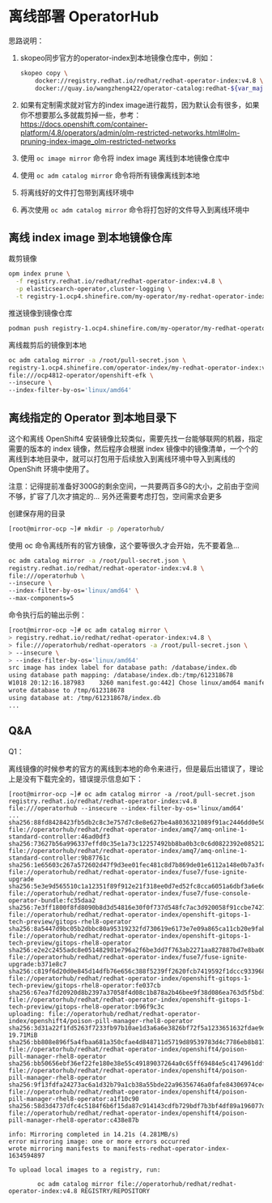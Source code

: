 # 离线部署 OperatorHub



思路说明：

1. skopeo同步官方的operator-index到本地镜像仓库中，例如：

   ```bash
   skopeo copy \
       docker://registry.redhat.io/redhat/redhat-operator-index:v4.8 \
       docker://quay.io/wangzheng422/operator-catalog:redhat-${var_major_version}-$var_date

2. 如果有定制需求就对官方的index image进行裁剪，因为默认会有很多，如果你不想要那么多就裁剪掉一些，参考：https://docs.openshift.com/container-platform/4.8/operators/admin/olm-restricted-networks.html#olm-pruning-index-image_olm-restricted-networks

3. 使用 `oc image mirror` 命令将 index image 离线到本地镜像仓库中

4. 使用 `oc adm catalog mirror` 命令将所有镜像离线到本地

5. 将离线好的文件打包带到离线环境中

6. 再次使用 `oc adm catalog mirror` 命令将打包好的文件导入到离线环境中

 

## 离线 index image 到本地镜像仓库



裁剪镜像

```bash
opm index prune \
  -f registry.redhat.io/redhat/redhat-operator-index:v4.8 \
  -p elasticsearch-operator,cluster-logging \
  -t registry-1.ocp4.shinefire.com/my-operator/my-redhat-operator-index:v4.8-202110
```

推送镜像到镜像仓库

```bash
podman push registry-1.ocp4.shinefire.com/my-operator/my-redhat-operator-index:v4.8-202110
```


离线裁剪后的镜像到本地

```bash
oc adm catalog mirror -a /root/pull-secret.json \
registry-1.ocp4.shinefire.com/operator-index/my-redhat-operator-index:v4.8-202110 \
file:///ocp4812-operator/openshift-efk \
--insecure \
--index-filter-by-os='linux/amd64'
```





## 离线指定的 Operator 到本地目录下

这个和离线 OpenShift4 安装镜像比较类似，需要先找一台能够联网的机器，指定需要的版本的 index 镜像，然后程序会根据 index 镜像中的镜像清单，一个个的离线到本地目录中，就可以打包用于后续放入到离线环境中导入到离线的 OpenShift 环境中使用了。

注意：记得提前准备好300G的剩余空间，一共要两百多G的大小，之前由于空间不够，扩容了几次才搞定的...  另外还需要考虑打包，空间需求会更多



创建保存用的目录

```bash
[root@mirror-ocp ~]# mkdir -p /operatorhub/
```

使用 oc 命令离线所有的官方镜像，这个要等很久才会开始，先不要着急...

```bash
oc adm catalog mirror -a /root/pull-secret.json \
registry.redhat.io/redhat/redhat-operator-index:v4.8 \
file:///operatorhub \
--insecure \
--index-filter-by-os='linux/amd64' \
--max-components=5
```

命令执行后的输出示例：

```bash
[root@mirror-ocp ~]# oc adm catalog mirror \
> registry.redhat.io/redhat/redhat-operator-index:v4.8 \
> file:///operatorhub/redhat-operators -a /root/pull-secret.json \
> --insecure \
> --index-filter-by-os='linux/amd64'
src image has index label for database path: /database/index.db
using database path mapping: /database/index.db:/tmp/612318678
W1018 20:12:16.187983    3260 manifest.go:442] Chose linux/amd64 manifest from the manifest list.
wrote database to /tmp/612318678
using database at: /tmp/612318678/index.db
...

```





## Q&A



Q1： 

离线镜像的时候参考的官方的离线到本地的命令来进行，但是最后出错误了，理论上是没有下载完全的，错误提示信息如下：

```
[root@mirror-ocp ~]# oc adm catalog mirror -a /root/pull-secret.json registry.redhat.io/redhat/redhat-operator-index:v4.8 file:///operatorhub --insecure --index-filter-by-os='linux/amd64'
...
sha256:88fd8428423fb5db2c8c3e757d7c8e8e627be4a8036321089f91ac2446dd0e50 file://operatorhub/redhat/redhat-operator-index/amq7/amq-online-1-standard-controller:46ad0df3
sha256:73627b56a996337effd0c35e1a73c12257492bb8ba0b3c0c6d0822392e085212 file://operatorhub/redhat/redhat-operator-index/amq7/amq-online-1-standard-controller:9b87761c
sha256:1e65603c267a572602d47f9d3ee01fec481c8d7b869de01e6112a148e0b7a3fc file://operatorhub/redhat/redhat-operator-index/fuse7/fuse-ignite-upgrade
sha256:5e3e9d565510c1a12351f89f912e21f318ee0d7ed52fc8cca6051a6dbf3a6e6d file://operatorhub/redhat/redhat-operator-index/fuse7/fuse-console-operator-bundle:fc35daa2
sha256:7e3ff1800f8fd8090b8d3d54816e30f0f737d548fc7ac3d920058f91ccbe7427 file://operatorhub/redhat/redhat-operator-index/openshift-gitops-1-tech-preview/gitops-rhel8-operator
sha256:8a5447d9bc05b2dbbc80a95319232fd730619e6173e7e09a865ca11cb20e9fab file://operatorhub/redhat/redhat-operator-index/openshift-gitops-1-tech-preview/gitops-rhel8-operator
sha256:e2e2c2455adc8e051482981e796a2f6be3dd7f763ab2271aa827887bd7e8ba00 file://operatorhub/redhat/redhat-operator-index/fuse7/fuse-ignite-upgrade:b371e8c7
sha256:c819f6d20d0e845d14dfb76e656c388f5239ff2620fcb7419592f1dccc933968 file://operatorhub/redhat/redhat-operator-index/openshift-gitops-1-tech-preview/gitops-rhel8-operator:fe037cb
sha256:67ea7fd20920d8b2397a37058f4d08c1b878a2b46bee9f38d086ea763d5f5bd1 file://operatorhub/redhat/redhat-operator-index/openshift-gitops-1-tech-preview/gitops-rhel8-operator:b96f9c3c
uploading: file://operatorhub/redhat/redhat-operator-index/openshift4/poison-pill-manager-rhel8-operator sha256:3d31a22f1fd5263f7233fb97b10ae1d3a6a6e3826bf72f5a1233651632fdae9d 19.71MiB
sha256:bb808e896f5a4fbaa681a350cfae4d848711d5719d89539783d4c7786eb8b817 file://operatorhub/redhat/redhat-operator-index/openshift4/poison-pill-manager-rhel8-operator
sha256:bb50656ebf36ef22fe180e38e55c49189037264a0c65ff69484e5c4174961ddf file://operatorhub/redhat/redhat-operator-index/openshift4/poison-pill-manager-rhel8-operator
sha256:9f13fdfa24273ac6a1d32b79a1cb38a55bde22a96356746a0fafe84306974ce4 file://operatorhub/redhat/redhat-operator-index/openshift4/poison-pill-manager-rhel8-operator:a1f10c90
sha256:58d3d4737dfc4c5184f6b6f15da87c914143cdfb729bdf7b3bf4df89a196077d file://operatorhub/redhat/redhat-operator-index/openshift4/poison-pill-manager-rhel8-operator:c438e87b

info: Mirroring completed in 14.21s (4.281MB/s)
error mirroring image: one or more errors occurred
wrote mirroring manifests to manifests-redhat-operator-index-1634594897

To upload local images to a registry, run:

        oc adm catalog mirror file://operatorhub/redhat/redhat-operator-index:v4.8 REGISTRY/REPOSITORY

```







